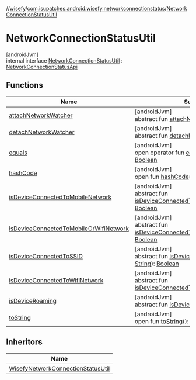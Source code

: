 //[wisefy](../../../index.md)/[com.isupatches.android.wisefy.networkconnectionstatus](../index.md)/[NetworkConnectionStatusUtil](index.md)

# NetworkConnectionStatusUtil

[androidJvm]\
internal interface [NetworkConnectionStatusUtil](index.md) : [NetworkConnectionStatusApi](../-network-connection-status-api/index.md)

## Functions

| Name | Summary |
|---|---|
| [attachNetworkWatcher](../-network-connection-status-api/attach-network-watcher.md) | [androidJvm]<br>abstract fun [attachNetworkWatcher](../-network-connection-status-api/attach-network-watcher.md)() |
| [detachNetworkWatcher](../-network-connection-status-api/detach-network-watcher.md) | [androidJvm]<br>abstract fun [detachNetworkWatcher](../-network-connection-status-api/detach-network-watcher.md)() |
| [equals](../../com.isupatches.android.wisefy.wifi.delegates/-legacy-wifi-delegate/index.md#585090901%2FFunctions%2F1622544596) | [androidJvm]<br>open operator fun [equals](../../com.isupatches.android.wisefy.wifi.delegates/-legacy-wifi-delegate/index.md#585090901%2FFunctions%2F1622544596)(other: [Any](https://kotlinlang.org/api/latest/jvm/stdlib/kotlin/-any/index.html)?): [Boolean](https://kotlinlang.org/api/latest/jvm/stdlib/kotlin/-boolean/index.html) |
| [hashCode](../../com.isupatches.android.wisefy.wifi.delegates/-legacy-wifi-delegate/index.md#1794629105%2FFunctions%2F1622544596) | [androidJvm]<br>open fun [hashCode](../../com.isupatches.android.wisefy.wifi.delegates/-legacy-wifi-delegate/index.md#1794629105%2FFunctions%2F1622544596)(): [Int](https://kotlinlang.org/api/latest/jvm/stdlib/kotlin/-int/index.html) |
| [isDeviceConnectedToMobileNetwork](../-network-connection-status-api/is-device-connected-to-mobile-network.md) | [androidJvm]<br>abstract fun [isDeviceConnectedToMobileNetwork](../-network-connection-status-api/is-device-connected-to-mobile-network.md)(): [Boolean](https://kotlinlang.org/api/latest/jvm/stdlib/kotlin/-boolean/index.html) |
| [isDeviceConnectedToMobileOrWifiNetwork](../-network-connection-status-api/is-device-connected-to-mobile-or-wifi-network.md) | [androidJvm]<br>abstract fun [isDeviceConnectedToMobileOrWifiNetwork](../-network-connection-status-api/is-device-connected-to-mobile-or-wifi-network.md)(): [Boolean](https://kotlinlang.org/api/latest/jvm/stdlib/kotlin/-boolean/index.html) |
| [isDeviceConnectedToSSID](../-network-connection-status-api/is-device-connected-to-s-s-i-d.md) | [androidJvm]<br>abstract fun [isDeviceConnectedToSSID](../-network-connection-status-api/is-device-connected-to-s-s-i-d.md)(ssid: [String](https://kotlinlang.org/api/latest/jvm/stdlib/kotlin/-string/index.html)): [Boolean](https://kotlinlang.org/api/latest/jvm/stdlib/kotlin/-boolean/index.html) |
| [isDeviceConnectedToWifiNetwork](../-network-connection-status-api/is-device-connected-to-wifi-network.md) | [androidJvm]<br>abstract fun [isDeviceConnectedToWifiNetwork](../-network-connection-status-api/is-device-connected-to-wifi-network.md)(): [Boolean](https://kotlinlang.org/api/latest/jvm/stdlib/kotlin/-boolean/index.html) |
| [isDeviceRoaming](../-network-connection-status-api/is-device-roaming.md) | [androidJvm]<br>abstract fun [isDeviceRoaming](../-network-connection-status-api/is-device-roaming.md)(): [Boolean](https://kotlinlang.org/api/latest/jvm/stdlib/kotlin/-boolean/index.html) |
| [toString](../../com.isupatches.android.wisefy.wifi.delegates/-legacy-wifi-delegate/index.md#1616463040%2FFunctions%2F1622544596) | [androidJvm]<br>open fun [toString](../../com.isupatches.android.wisefy.wifi.delegates/-legacy-wifi-delegate/index.md#1616463040%2FFunctions%2F1622544596)(): [String](https://kotlinlang.org/api/latest/jvm/stdlib/kotlin/-string/index.html) |

## Inheritors

| Name |
|---|
| [WisefyNetworkConnectionStatusUtil](../-wisefy-network-connection-status-util/index.md) |
